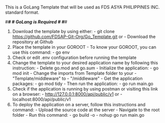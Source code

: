 This is a GoLang Template that will be used 
as FDS ASYA PHILIPPINES INC. standard format.

#******************************************#
#*********** GoLang is Required ***********#
#******************************************#

1.  Download the template by using either:
        - git clone https://github.com/FDSAP-Git-Org/Go_Template.git
        or
        - Download the repository at Github
2.  Place the template in your GOROOT
        - To know your GOROOT, you can use this command:
                - go env
3.  Check or edit .env configuration before running the template
4.  Change the template to your desired application
    name by following this instruction:
        - Delete go.mod and go.sum
        - Initialize the application:
                - go mod init <Application name>
        - Change the imports from Template folder
          to your <Application name>
                - "Template/middleware"
                to
                - "<Application name>/middleware"
        - Get the application packages:
                - go mod tidy
        - Then run the application:
                - go run main.go
5.  Check if the application is running by using postman
    or visiting this link on a browser:
        - http://127.0.0.1:8000/api/public/v1
        or
        - localhost:8000/api/public/v1
6.  To deploy the application on a server,
    follow this instructions and command:
        - Upload the source code at the server
        - Navigate to the root folder
        - Run this command:
                - go build <Application Name> -o
                - nohup go run main.go
